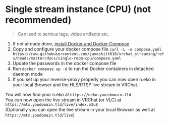 # Single stream instance (CPU) (not recommended)
> Can lead to serious lags, video artifacts etc.
1. If not already done, [install Docker and Docker Compose](https://docs.docker.com/engine/install/)
2. Copy and configure your docker compose
   file `curl -L -o compose.yaml https://raw.githubusercontent.com/jameskitt616/vrchat_streaming/refs/heads/master/docs/single-room-cpu/compose.yaml`
3. Update the passwords in the docker compose file
4. Run `docker compose up -d` to run the Docker containers in detached daemon mode
5. If you set up your reverse-proxy properly you can now open n.eko in your local Browser and the HLS/RTSP live stream in VRChat.

You will now find your n.eko at `https://neko.yourdomain.tld` \
You can now open the live stream in VRChat (or VLC) at `https://mtx.youdomain.tld/live/index.m3u8` \
(Optionally you can open the live stream in your local Browser as well at `https://mtx.youdomain.tld/live`)
